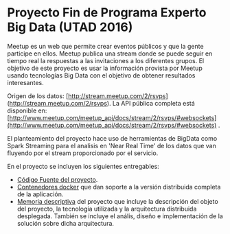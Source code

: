 # Proyecto Fin de Programa Experto Big Data (UTAD 2016)

Meetup es un web que permite crear eventos públicos y que la gente participe en ellos. Meetup publica una
stream donde se puede seguir en tiempo real la respuestas a las invitaciones a los diferentes grupos. El objetivo de este
proyecto es usar la información provista por Meetup usando tecnologías Big Data con el objetivo de obtener resultados interesantes. 

Origen de los datos: [http://stream.meetup.com/2/rsvps] (http://stream.meetup.com/2/rsvps). La API pública completa está disponible en: [http://www.meetup.com/meetup_api/docs/stream/2/rsvps/#websockets](http://www.meetup.com/meetup_api/docs/stream/2/rsvps/#websockets) . 

El planteamiento del proyecto hace uso de herramientas de BigData como Spark Streaming para el analisis en 'Near Real Time' de los datos que van fluyendo por el stream proporcionado por el servicio.

En el proyecto se incluyen los siguientes entregables:

- [Código Fuente del proyecto](https://github.com/oscarruesga/utad-pebd-proyecto/tree/master/src/main).
- [Contenedores docker](https://github.com/oscarruesga/utad-pebd-proyecto/tree/master/docker) que dan soporte a la versión distribuida completa de la aplicación.
- [Memoria descriptiva](https://www.moolileo.com/memoria_pebd) del proyecto que incluye la descripción del objeto del proyecto, la tecnología utilizada y la arquitectura distribuida desplegada. También se incluye el anális, diseño e implementación de la solución sobre dicha arquitectura.

